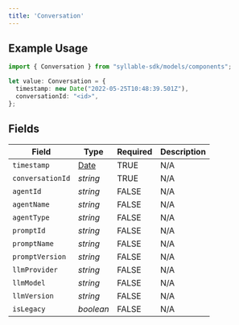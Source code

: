 ```yaml
---
title: 'Conversation'
---
```


## Example Usage

```typescript
import { Conversation } from "syllable-sdk/models/components";

let value: Conversation = {
  timestamp: new Date("2022-05-25T10:48:39.501Z"),
  conversationId: "<id>",
};
```

## Fields

| Field                                                                                         | Type                                                                                          | Required                                                                                      | Description                                                                                   |
| --------------------------------------------------------------------------------------------- | --------------------------------------------------------------------------------------------- | --------------------------------------------------------------------------------------------- | --------------------------------------------------------------------------------------------- |
| `timestamp`                                                                                   | [Date](https://developer.mozilla.org/en-US/docs/Web/JavaScript/Reference/Global_Objects/Date) | TRUE                                                                            | N/A                                                                                           |
| `conversationId`                                                                              | *string*                                                                                      | TRUE                                                                            | N/A                                                                                           |
| `agentId`                                                                                     | *string*                                                                                      | FALSE                                                                            | N/A                                                                                           |
| `agentName`                                                                                   | *string*                                                                                      | FALSE                                                                            | N/A                                                                                           |
| `agentType`                                                                                   | *string*                                                                                      | FALSE                                                                            | N/A                                                                                           |
| `promptId`                                                                                    | *string*                                                                                      | FALSE                                                                            | N/A                                                                                           |
| `promptName`                                                                                  | *string*                                                                                      | FALSE                                                                            | N/A                                                                                           |
| `promptVersion`                                                                               | *string*                                                                                      | FALSE                                                                            | N/A                                                                                           |
| `llmProvider`                                                                                 | *string*                                                                                      | FALSE                                                                            | N/A                                                                                           |
| `llmModel`                                                                                    | *string*                                                                                      | FALSE                                                                            | N/A                                                                                           |
| `llmVersion`                                                                                  | *string*                                                                                      | FALSE                                                                            | N/A                                                                                           |
| `isLegacy`                                                                                    | *boolean*                                                                                     | FALSE                                                                            | N/A                                                                                           |